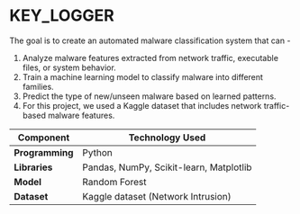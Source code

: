 # KEY_LOGGER
The goal is to create an automated malware classification system that can -

1. Analyze malware features extracted from network traffic, executable files, or system behavior.
2. Train a machine learning model to classify malware into different families.
3. Predict the type of new/unseen malware based on learned patterns.
4. For this project, we used a Kaggle dataset that includes network traffic-based malware features.

| Component       | Technology Used                         |
| --------------- | --------------------------------------- |
| **Programming** | Python                                  |
| **Libraries**   | Pandas, NumPy, Scikit-learn, Matplotlib |
| **Model**       | Random Forest                           |
| **Dataset**     | Kaggle dataset (Network Intrusion)      |
